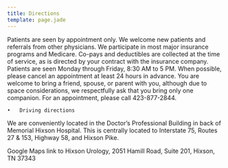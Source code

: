 ```yaml
---
title: Directions
template: page.jade
---
```


Patients are seen by appointment only. We welcome new patients and referrals from other physicians. We participate in most major insurance programs and Medicare. Co-pays and deductibles are collected at the time of service, as is directed by your contract with the insurance company. Patients are seen Monday through Friday, 8:30 AM to 5 PM. When possible, please cancel an appointment at least 24 hours in advance. You are welcome to bring a friend, spouse, or parent with you, although due to space considerations, we respectfully ask that you bring only one companion. For an appointment, please call 423-877-2844.

	•	Driving directions
We are conveniently located in the Doctor’s Professional Building in back of Memorial Hixson Hospital.  This is centrally located to Interstate 75, Routes 27 & 153, Highway 58, and Hixson Pike.

Google Maps link to Hixson Urology, 2051 Hamill Road, Suite 201, Hixson, TN 37343
